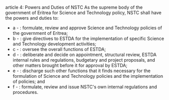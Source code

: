 article 4: Powers and Duties of NSTC
As the supreme body of the government of Eritrea for Science and Technology policy, NSTC shall have the powers and duties to:
<ul>
			<li>a - : formulate, review and approve Science and Technology policies of the government of Eritrea;<ul>
			</ul></li>			<li>b - : give directives to ESTDA for the implementation of specific Science and Technology development activities;<ul>
			</ul></li>			<li>c - : oversee the overall functions of ESTDA;<ul>
			</ul></li>			<li>d - : deliberate and decide on appointment, structural review, ESTDA internal rules and regulations, budgetary and project proposals, and other matters brought before it for approval by ESTDA;<ul>
			</ul></li>			<li>e - : discharge such other functions that it finds necessary for the formulation of Science and Technology policies and the implementation of policies; and<ul>
			</ul></li>			<li>f - : formulate, review and issue NSTC&#39;s own internal regulations and procedures.<ul>
			</ul></li></ul>